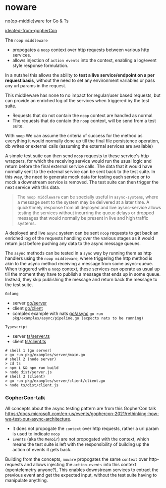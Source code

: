 # noware
no(op-middle)ware for Go &amp; Ts


[ideated-from-gopherCon](#GopherCon-talk)

The `noop middleware`
- propogates a `noop` context over http requests between various http services.
- allows injection of `action events` into the context, enabling a log/event style response formulation.

In a nutshel this allows the ability to **test a live service/endpoint on a per request basis**, without the need to set any environment variables
or pass any url params in the request.

This middleware has none to no impact for regular/user based requests, but can provide an enriched log of the services when triggered by the test suite.

- Requests that do not contain the `noop` context are handled as normal.
- The requests that do contain the `noop` context, will be send from a test suite.

With `noop` We can assume the criteria of success for the method as everything it would normally done up till the final file persistence operation, db writes or external calls (assuming the external services are available)

A simple test suite can then send `noop` requests to these service's http wrappers, for which the receiving service would run the usual logic and return before the final external service calls. The data that it would have normally sent to the external service can be sent back to the test suite. In this way, the need to generate mock data for testing each service or to mock a downstream service is removed. The test suite can then trigger the next service with this data.

> The `noop middleware` can be specially useful in `async-systems`, where a message sent to the system may be delivered at a later time. A quick/timely response from all deployed and live aysnc-service allows testing the services without incurring the queue delays or dropped messages that would normally be present in live and high traffic systems. 

A deployed and live `async` system can be sent `noop` requests to get back an enriched log of the requests handling over the various stages as it would return just before pushing any data to the async message queues.

The `async` methods can be tested in a `sync` way by running them as http handlers using the `noop middleware`,
where triggering the http method is akin to the async method receiving a message from some async-queue.
When triggered with a `noop` context, these services can operate as usual up till the moment they have to publish a message that ends up in some queue.
Instead, they skip publishing the message and return back the message to the test suite. 

`Golang` 
- server [go/server](https://github.com/Ishan27g/noware/tree/main/pkg/examples/server/main.go)
- client [go/client](https://github.com/Ishan27g/noware/tree/main/pkg/examples/server/client/client.go)
- complex example with nats [go/async](https://github.com/Ishan27g/noware/tree/main/pkg/examples/async/pipeline.go) `go run pkg/examples/async/pipeline.go (expects nats to be running)`

`Typescript`
- server [ts/server.ts](https://github.com/Ishan27g/noware/tree/main/ts/server.ts)
- client [ts/client.ts](https://github.com/Ishan27g/noware/tree/main/ts/client.ts)

```shell
# shell 1 (go server)
> go run pkg/examples/server/main.go
# shell 2 (node server)
> cd ts
> npm i && npm run build
> node dist/server.js
# shell 3 (client)
> go run pkg/examples/server/client/client.go
> node ts/dist/client.js
```
### GopherCon-talk
All concepts about the async testing pattern are from this GopherCon talk https://docs.microsoft.com/en-us/events/gophercon-2021/rethinking-how-we-test-our-async-architecture.

- It does not propogate the `context` over http requests, rather a url param is used to indicate `noop`
- `Events` (aka the `Memoir`) are not propogated with the context, which means the test suite is left with the responsibility of building up the action of events it gets back.

Building from the concepts, `noware` propogates the same `context` over http-requests and allows injecting the `action-events` into this context (opentelemetry anyone?), This enables downstream services to extract the previous event and get the expected input, without the test suite having to manipulate anything.
